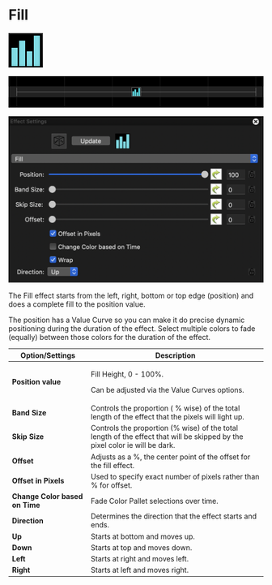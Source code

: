 # Fill

![Icon](<../../.gitbook/assets/image (604).png>)

![Sequencer Grid](<../../.gitbook/assets/image (228) (1).png>)

![](<../../.gitbook/assets/image (533).png>)

The Fill effect starts from the left, right, bottom or top edge (position) and does a complete fill to the position value.

The position has a Value Curve so you can make it do precise dynamic positioning during the duration of the effect. Select multiple colors to fade (equally) between those colors for the duration of the effect.

| Option/Settings                | Description                                                                                                                 |
| ------------------------------ | --------------------------------------------------------------------------------------------------------------------------- |
| **Position value**             | <p>Fill Height, 0 - 100%.</p><p>Can be adjusted via the Value Curves options.</p>                                           |
| **Band Size**                  | Controls the proportion ( % wise) of the total length of the effect that the pixels will light up.                          |
| **Skip Size**                  | Controls the proportion (% wise) of the total length of the effect that will be skipped by the pixel color ie will be dark. |
| **Offset**                     | Adjusts as a %, the center point of the offset for the fill effect.                                                         |
| **Offset in Pixels**           | Used to specify exact number of pixels rather than % for offset.                                                            |
| **Change Color based on Time** | Fade Color Pallet selections over time.                                                                                     |
| **Direction**                  | Determines the direction that the effect starts and ends.                                                                   |
| **Up**                         | Starts at bottom and moves up.                                                                                              |
| **Down**                       | Starts at top and moves down.                                                                                               |
| **Left**                       | Starts at right and moves left.                                                                                             |
| **Right**                      | Starts at left and moves right.                                                                                             |
